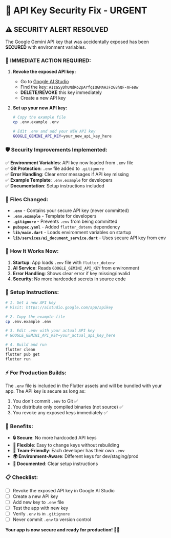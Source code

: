 # 🔐 API Key Security Fix - URGENT

## ⚠️ SECURITY ALERT RESOLVED

The Google Gemini API key that was accidentally exposed has been **SECURED** with environment variables.

### 🚨 **IMMEDIATE ACTION REQUIRED:**

1. **Revoke the exposed API key:**
   - Go to [Google AI Studio](https://aistudio.google.com/app/apikey)
   - Find the key: `AIzaSyDhUNdRo2pAYfqIQGMAHJFzG8hQF-mFe8w`
   - **DELETE/REVOKE** this key immediately
   - Create a new API key

2. **Set up your new API key:**
   ```bash
   # Copy the example file
   cp .env.example .env
   
   # Edit .env and add your NEW API key
   GOOGLE_GEMINI_API_KEY=your_new_api_key_here
   ```

### 🛡️ **Security Improvements Implemented:**

✅ **Environment Variables**: API key now loaded from `.env` file  
✅ **Git Protection**: `.env` file added to `.gitignore`  
✅ **Error Handling**: Clear error messages if API key missing  
✅ **Example Template**: `.env.example` for developers  
✅ **Documentation**: Setup instructions included  

### 📁 **Files Changed:**

- **`.env`** - Contains your secure API key (never committed)
- **`.env.example`** - Template for developers
- **`.gitignore`** - Prevents `.env` from being committed
- **`pubspec.yaml`** - Added `flutter_dotenv` dependency
- **`lib/main.dart`** - Loads environment variables on startup
- **`lib/services/ai_document_service.dart`** - Uses secure API key from env

### 🔧 **How It Works Now:**

1. **Startup**: App loads `.env` file with `flutter_dotenv`
2. **AI Service**: Reads `GOOGLE_GEMINI_API_KEY` from environment
3. **Error Handling**: Shows clear error if key missing/invalid
4. **Security**: No more hardcoded secrets in source code

### 📖 **Setup Instructions:**

```bash
# 1. Get a new API key
# Visit: https://aistudio.google.com/app/apikey

# 2. Copy the example file
cp .env.example .env

# 3. Edit .env with your actual API key
# GOOGLE_GEMINI_API_KEY=your_actual_api_key_here

# 4. Build and run
flutter clean
flutter pub get
flutter run
```

### ⚡ **For Production Builds:**

The `.env` file is included in the Flutter assets and will be bundled with your app. The API key is secure as long as:

1. You don't commit `.env` to Git ✅
2. You distribute only compiled binaries (not source) ✅
3. You revoke any exposed keys immediately ✅

### 🚀 **Benefits:**

- **🔒 Secure**: No more hardcoded API keys
- **🔄 Flexible**: Easy to change keys without rebuilding
- **👥 Team-Friendly**: Each developer has their own `.env`
- **🌍 Environment-Aware**: Different keys for dev/staging/prod
- **📝 Documented**: Clear setup instructions

### 📋 **Checklist:**

- [ ] Revoke the exposed API key in Google AI Studio
- [ ] Create a new API key
- [ ] Add new key to `.env` file
- [ ] Test the app with new key
- [ ] Verify `.env` is in `.gitignore`
- [ ] Never commit `.env` to version control

**Your app is now secure and ready for production! 🔐✨**
